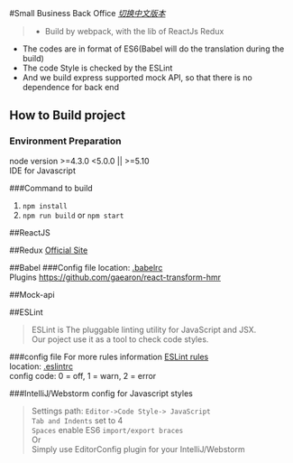#Small Business Back Office
_[切换中文版本](./README_CN.md)_  
> * Build by webpack, with the lib of ReactJs Redux  
* The codes are in format of ES6(Babel will do the translation during the build)  
* The code Style is checked by the ESLint  
* And we build express supported mock API, so that there is no dependence for back end 


## How to Build project
### Environment Preparation
node version >=4.3.0 <5.0.0 || >=5.10  
IDE for Javascript

###Command to build
1. `npm install`  
2. `npm run build` or `npm start`  

##ReactJS

##Redux
[Official Site](http://redux.js.org/) 

##Babel
###Config file
location: [.babelrc](./.babelrc)  
Plugins https://github.com/gaearon/react-transform-hmr  


##Mock-api


##ESLint
>ESLint is The pluggable linting utility for JavaScript and JSX.  
Our poject use it as a tool to check code styles.

###config file
For more rules information [ESLint rules](http://eslint.cn/docs/rules/)  
location: [.eslintrc](./.eslintrc)  
config code: 0 = off, 1 = warn, 2 = error

###IntelliJ/Webstorm config for Javascript styles
>Settings path: `Editor->Code Style-> JavaScript`  
`Tab and Indents` set to 4  
`Spaces`  enable ES6 `import/export braces`  
Or  
Simply use EditorConfig plugin for your IntelliJ/Webstorm

